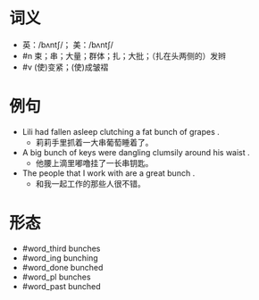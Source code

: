 # 词义
- 英：/bʌntʃ/； 美：/bʌntʃ/
- #n 束；串；大量；群体；扎；大批；（扎在头两侧的）发辫
- #v (使)变紧；(使)成皱褶
# 例句
- Lili had fallen asleep clutching a fat bunch of grapes .
	- 莉莉手里抓着一大串葡萄睡着了。
- A big bunch of keys were dangling clumsily around his waist .
	- 他腰上滴里嘟噜挂了一长串钥匙。
- The people that I work with are a great bunch .
	- 和我一起工作的那些人很不错。
# 形态
- #word_third bunches
- #word_ing bunching
- #word_done bunched
- #word_pl bunches
- #word_past bunched
